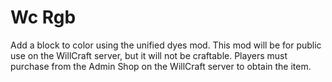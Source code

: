 # Wc Rgb

Add a block to color using the unified dyes mod. This mod will be for public use on the WillCraft server, but it will not be craftable. Players must purchase from the Admin Shop on the WillCraft server to obtain the item.

